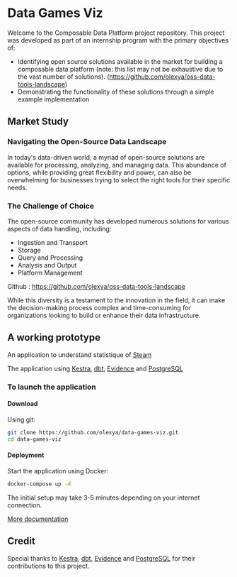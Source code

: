 # Data Games Viz

Welcome to the Composable Data Platform project repository. This project was developed as part of an internship program with the primary objectives of:
- Identifying open source solutions available in the market for building a composable data platform (note: this list may not be exhaustive due to the vast number of solutions). (https://github.com/olexya/oss-data-tools-landscape)
- Demonstrating the functionality of these solutions through a simple example implementation

## Market Study

### Navigating the Open-Source Data Landscape
In today's data-driven world, a myriad of open-source solutions are available for processing, analyzing, and managing data. This abundance of options, while providing great flexibility and power, can also be overwhelming for businesses trying to select the right tools for their specific needs.

### The Challenge of Choice
The open-source community has developed numerous solutions for various aspects of data handling, including:
- Ingestion and Transport
- Storage
- Query and Processing
- Analysis and Output
- Platform Management

Github : https://github.com/olexya/oss-data-tools-landscape

While this diversity is a testament to the innovation in the field, it can make the decision-making process complex and time-consuming for organizations looking to build or enhance their data infrastructure.

## A working prototype
An application to understand statistique of [Steam](https://store.steampowered.com)

The application using [Kestra](https://kestra.io), [dbt](https://www.getdbt.com), [Evidence](https://evidence.dev) and [PostgreSQL](postgresql.org/)

### To launch the application

#### Download
Using git:
```sh
git clone https://github.com/olexya/data-games-viz.git
cd data-games-viz
```

#### Deployment
Start the application using Docker:
```sh
docker-compose up -d
```
The initial setup may take 3-5 minutes depending on your internet connection.

[More documentation](docs/usecase/content.md)

## Credit
Special thanks to [Kestra](https://kestra.io), [dbt](https://www.getdbt.com), [Evidence](https://evidence.dev) and [PostgreSQL](postgresql.org/) for their contributions to this project.